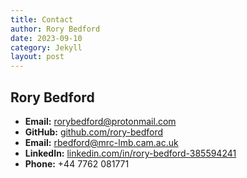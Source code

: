 ```yaml
---
title: Contact
author: Rory Bedford
date: 2023-09-10
category: Jekyll
layout: post
---
```


## Rory Bedford

- **Email:** [rorybedford@protonmail.com](mailto:rorybedford@protonmail.com)
- **GitHub:** [github.com/rory-bedford](https://www.github.com/rory-bedford)
- **Email:** [rbedford@mrc-lmb.cam.ac.uk](mailto:rbedford@mrc-lmb.cam.ac.uk)
- **LinkedIn:** [linkedin.com/in/rory-bedford-385594241](https://www.linkedin.com/in/rory-bedford-385594241/)
- **Phone:** +44 7762 081771
